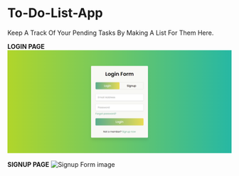 # To-Do-List-App
Keep A Track Of Your Pending Tasks By Making A List For Them Here.

**LOGIN PAGE**
![Login Form image](https://github.com/srijitpatra99/To-Do-List-App/blob/master/images/Login.png?raw=true)
 
 **SIGNUP PAGE**
 ![Signup Form image](https://github.com/[username]/[reponame]/blob/[branch]/image.jpg?raw=true)
